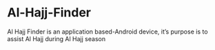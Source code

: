# Al-Hajj-Finder
Al Hajj Finder is an application based-Android device, it’s purpose is to assist Al Hajj during Al Hajj season 
